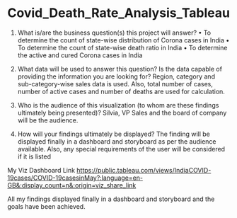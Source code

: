# Covid_Death_Rate_Analysis_Tableau

1.	What is/are the business question(s) this project will answer?
•	To determine the count of state-wise distribution of Corona cases in India
•	To determine the count of state-wise death ratio in India
•	To determine the active and cured Corona cases in India


2.	What data will be used to answer this question?
Is the data capable of providing the information you are looking for? Region, category and sub-category-wise sales data is used.
Also, total number of cases, number of active cases and number of deaths are used for calculation.


3.	Who is the audience of this visualization (to whom are these findings ultimately being presented)? Silvia, VP Sales and the board of company will be the audience.

4.	How will your findings ultimately be displayed?
The finding will be displayed finally in a dashboard and storyboard as per the audience available. Also, any special requirements of the user will be considered if it is listed

My Viz Dashboard Link
https://public.tableau.com/views/IndiaCOVID-19cases/COVID-19casesinMay?:language=en-GB&:display_count=n&:origin=viz_share_link


All my findings displayed finally in a dashboard and storyboard and the goals have been achieved.
